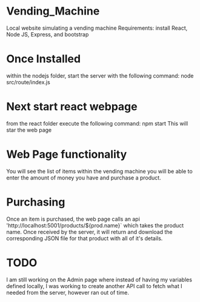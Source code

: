 # Vending_Machine
Local website simulating a vending machine
Requirements: install React, Node JS, Express, and bootstrap
# Once Installed
within the nodejs folder, start the server with the following command:
node src/route/index.js
# Next start react webpage
from the react folder execute the following command:
npm start
This will star the web page
# Web Page functionality
You will see the list of items within the vending machine
you will be able to enter the amount of money you have and purchase a product.
# Purchasing
Once an item is purchased, the web page calls an api 'http://localhost:5001/products/${prod.name}` 
which takes the product name. Once received by the server, it will return and download the corresponding JSON file for that product with all of it's details.

# TODO
I am still working on the Admin page where instead of  having my variables defined locally, I was working to create another API call to fetch what I needed from the server, however ran out of time.
